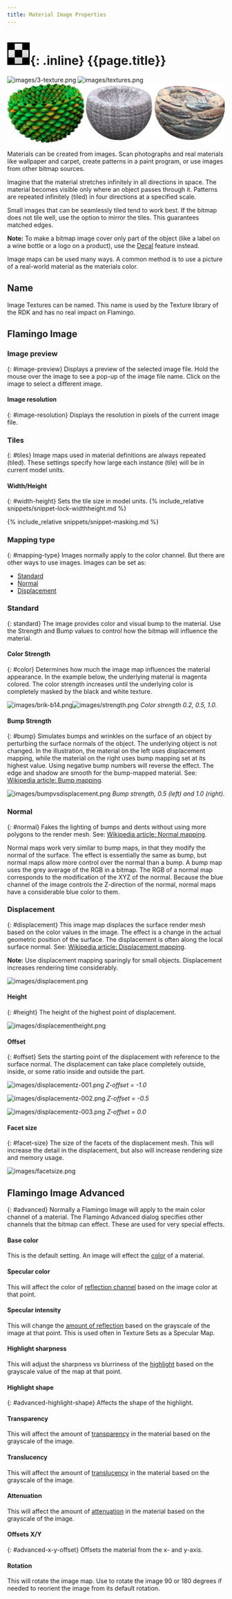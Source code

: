 ```yaml
---
title: Material Image Properties
---
```



# ![images/images.svg](images/images.svg){: .inline} {{page.title}}

![images/3-texture.png](images/3-texture.png)
![images/textures.png](images/textures.png)
![images/solidcolors.png](images/textureset.png)

Materials can be created from images. Scan photographs and real materials like wallpaper and carpet, create patterns in a paint program, or use images from other bitmap sources.

Imagine that the material stretches infinitely in all directions in space. The material becomes visible only where an object passes through it. Patterns are repeated infinitely (tiled) in four directions at a specified scale.

Small images that can be seamlessly tiled tend to work best. If the bitmap does not tile well, use the option to mirror the tiles. This guarantees matched edges.

**Note:** To make a bitmap image cover only part of the object (like a label on a wine bottle or a logo on a product), use the [Decal](properties-decal.html) feature instead.

Image maps can be used many ways. A common method is to use a picture of a real-world material as the materials color.

## Name
Image Textures can be named.  This name is used by the Texture library of the RDK and has no real impact on Flamingo.

## Flamingo Image

### Image preview
{: #image-preview}
Displays a preview of the selected image file. Hold the mouse over the image to see a pop-up of the image file name.  Click on the image to select a different image.

#### Image resolution
{: #image-resolution}
Displays the resolution in pixels of the current image file.

### Tiles
{: #tiles}
Image maps used in material definitions are always repeated (tiled). These settings specify how large each instance (tile) will be in current model units.

#### Width/Height
{: #width-height}
Sets the tile size in model units.
{% include_relative snippets/snippet-lock-widthheight.md %}

{% include_relative snippets/snippet-masking.md %}

### Mapping type
{: #mapping-type}
Images normally apply to the color channel. But there are other ways to use images.  Images can be set as:

* [Standard](#standard)
* [Normal](#normal)
* [Displacement](#displacement)

### Standard
{: standard}
The image provides color and visual bump to the material. Use the Strength and Bump values to control how the bitmap will influence the material.

#### Color Strength
{: #color}
Determines how much the image map influences the material appearance. In the example below, the underlying material is magenta colored. The color strength increases until the underlying color is completely masked by the black and white texture.

![images/brik-b14.png](images/brik-b14.png)![images/strength.png](images/strength.png)
*Color strength 0.2, 0.5, 1.0.*

#### Bump Strength
{: #bump}
Simulates bumps and wrinkles on the surface of an object by perturbing the surface normals of the object. The underlying object is not changed. In the illustration, the material on the left uses displacement mapping, while the material on the right uses bump mapping set at its highest value. Using negative bump numbers will reverse the effect. The edge and shadow are smooth for the bump-mapped material. See: [Wikipedia article: Bump mapping](http://en.wikipedia.org/wiki/Bump_mapping).

![images/bumpvsdisplacement.png](images/bumpvsdisplacement.png)
*Bump strength, 0.5 (left) and 1.0 (right).*

### Normal
{: #normal}
Fakes the lighting of bumps and dents without using more polygons to the render mesh. See: [Wikipedia article: Normal mapping](http://en.wikipedia.org/wiki/Normal_mapping).

Normal maps work very similar to bump maps, in that they modify the normal of the surface. The effect is essentially the same as bump, but normal maps allow more control over the normal than a bump. A bump map uses the grey average of the RGB in a bitmap. The RGB of a normal map corresponds to the modification of the XYZ of the normal. Because the blue channel of the image controls the Z-direction of the normal, normal maps have a considerable blue color to them.

### Displacement
{: #displacement}
This image map displaces the surface render mesh based on the color values in the image. The effect is a change in the actual geometric position of the surface. The displacement is often along the local surface normal. See: [Wikipedia article: Displacement mapping](http://en.wikipedia.org/wiki/Displacement_mapping).

 **Note:** Use displacement mapping sparingly for small objects. Displacement increases rendering time considerably.

![images/displacement.png](images/displacement.png)

#### Height
{: #height}
The height of the highest point of displacement.

![images/displacementheight.png](images/displacementheight.png)

#### Offset
{: #offset}
Sets the starting point of the displacement with reference to the surface normal. The displacement can take place completely outside, inside, or some ratio inside and outside the part.

![images/displacementz-001.png](images/displacementz-001.png)
*Z-offset = -1.0*

![images/displacementz-002.png](images/displacementz-002.png)
*Z-offset = -0.5*

![images/displacementz-003.png](images/displacementz-003.png)
*Z-offset = 0.0*

#### Facet size
{: #facet-size}
The size of the facets of the displacement mesh. This will increase the detail in the displacement, but also will increase rendering size and memory usage.

![images/facetsize.png](images/facetsize.png)

## Flamingo Image Advanced
{: #advanced}
Normally a Flamingo Image will apply to the main color channel of a material. The Flamingo Advanced dialog specifies other channels that the bitmap can effect.  These are used for very special effects.

####  Base color
This is the default setting.  An image will effect the [color](advanced-material-properties-main.html#color) of a material.

####  Specular color
This will affect the color of [reflection channel](advanced-material-properties-main.html#highlight-color) based on the image color at that point.

####  Specular intensity
This will change the [amount of reflection](advanced-material-properties-main.html#intensity) based on the grayscale of the image at that point.  This is used often in Texture Sets as a Specular Map.

####  Highlight sharpness
This will adjust the sharpness vs blurriness of the [highlight](advanced-material-properties-main.html#intensity) based on the grayscale value of the map at that point.

#### Highlight shape
{: #advanced-highlight-shape}
Affects the shape of the highlight.

####  Transparency
This will affect the amount of [transparency](advanced-material-properties-main.html#intensity) in the material based on the grayscale of the image.

####  Translucency
This will affect the amount of [translucency](advanced-material-properties-transparency.html#translucency) in the material based on the grayscale of the image.

####  Attenuation
This will affect the amount of [attenuation](advanced-material-properties-transparency.html#attenuation) in the material based on the grayscale of the image.

#### Offsets X/Y
{: #advanced-x-y-offset}
Offsets the material from the x- and y-axis.

####  Rotation
This will rotate the image map.  Use to rotate the image 90 or 180 degrees if needed to reorient the image from its default rotation.
